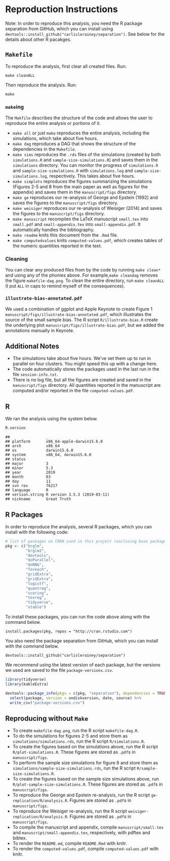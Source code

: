 Reproduction Instructions
================

Note: In order to reproduce this analysis, you need the R package
separation from GitHub, which you can install using
`devtools::install_github("carlislerainey/separation")`. See below for
the details about other R pacakges.

## `Makefile`

To reproduce the analysis, first clear all created files. Run:

    make cleanALL

Then reproduce the analysis. Run:

    make

### `make`ing

The `Makfile` describes the structure of the code and allows the user to
reproduce the entire analysis or portions of it.

  - `make all` or just `make` reproduces the entire analysis, including
    the simulations, which take about five hours.
  - `make dag` reproduces a DAG that shows the structure of the
    dependencies in the `Makefile`.
  - `make sims` reproduces the `.rds` files of the simulations (created
    by both `simulations.R` and `sample-size-simulations.R`) and saves
    them in the `simulations` directory. You can monitor the progress of
    `simulations.R` and `sample-size-simulations.R` with
    `simulations.log` and `sample-size-simulations.log`, respectively.
    This takes about five hours.
  - `make simplots` reproduces the figures summarizing the simulations
    (Figures 2-5 and 8 from the main paper as well as figures for the
    appendix) and saves them in the `manuscript/figs` directory.
  - `make ge` reproduces our re-analysis of George and Epstein (1992)
    and saves the figures to the `manuscript/figs` directory.
  - `make weisiger` reproduces our re-analysis of Weisiger (2014) and
    saves the figures to the `manuscript/figs` directory.
  - `make manuscript` recompiles the LaTeX manuscript `small.tex` into
    `small.pdf` and `small-appendix.tex` into `small-appendix.pdf`. It
    automatically handles the bibliography.
  - `make readme` knits this document from the `.Rmd` file.
  - `make computedvalues` knits `computed-values.pdf`, which creates
    tables of the numeric quantities reported in the text.

### Cleaning

You can clear any produced files from by the code by running `make
clean*` and using any of the phonies above. For example,`make cleandag`
removes the figure `makefile-dag.png`. To clean the entire directory,
run `make cleanALL` (I put `ALL` in caps to remind myself of the
consequences).

### `illustrate-bias-annotated.pdf`

We used a combination of ggplot and Apple Keynote to create Figure 1
`manuscript/figs/illustrate-bias-annotated.pdf`, which illustrates the
source of the small sample bias. The R script `R/illustrate-bias.R`
create the underlying plot `manuscript/figs/illustrate-bias.pdf`, but we
added the annotations manually in Keynote.

## Additional Notes

  - The simulations take about five hours. We’ve set them up to run in
    parallel on four clusters. You might speed this up with a change
    here.
  - The code automatically stores the packages used in the last run in
    the file `session-info.txt`.
  - There is no log file, but all the figures are created and saved in
    the `manuscript/figs` directory. All quantities reported in the
    manuscript are computed and/or reported in the file
    `computed-values.pdf`.

## R

We ran the analysis using the system below.

``` r
R.version
```

    ##                _                           
    ## platform       x86_64-apple-darwin15.6.0   
    ## arch           x86_64                      
    ## os             darwin15.6.0                
    ## system         x86_64, darwin15.6.0        
    ## status                                     
    ## major          3                           
    ## minor          5.3                         
    ## year           2019                        
    ## month          03                          
    ## day            11                          
    ## svn rev        76217                       
    ## language       R                           
    ## version.string R version 3.5.3 (2019-03-11)
    ## nickname       Great Truth

## R Packages

In order to reproduce the analysis, several R packages, which you can
install with the following
code:

``` r
# list of packages on CRAN used in this project (exclusing base packages)
pkg <- c("brglm", 
         "brglm2", 
         "devtools",
         "doParallel", 
         "doRNG",
         "foreach", 
         "gridExtra", 
         "gridExtra", 
         "logistf", 
         "quantreg", 
         "scoring", 
         "texreg", 
         "tidyverse", 
         "xtable")
```

To install these packages, you can run the code above along with the
command below.

    install.packages(pkg, repos = "http://cran.rstudio.com")

You also need the package separation from GitHub, which you can install
with the command below.

    devtools::install_github("carlislerainey/separation")

We recommend using the latest version of each package, but the versions
we used are saved to the file `package-versions.csv`.

``` r
library(tidyverse)
library(kableExtra)

devtools::package_info(pkgs = c(pkg, "separation"), dependencies = TRUE) %>%
  select(package, version = ondiskversion, date, source) %>%
  write_csv("package-versions.csv")
```

## Reproducing without `Make`

  - To create `makefile-dag.png`, run the R script `makefile-dag.R`.
  - To do the simulations for figures 2-5 and store them as
    `simulations/simulations.rds`, run the R script `R/simulations.R`.
  - To create the figures based on the simulations above, run the R
    script `R/plot-simulations.R`. These figures are stored as `.pdf`s
    in `manuscript/figs`.
  - To perform the sample size simulations for figure 8 and store them
    as `simulations/sample-size-simulations.rds`, run the R script
    `R/sample-size-simulations.R`.
  - To create the figures based on the sample size simulations above,
    run `R/plot-sample-size-simulations.R`. These figures are stored as
    `.pdf`s in `manuscript/figs`.
  - To reproduce the George and Epstein re-analysis, run the R script
    `ge-replication/R/analysis.R`. Figures are stored as `.pdf`s in
    `manuscript/figs`.
  - To reproduce the Weisiger re-analysis, run the R script
    `weisiger-replication/R/analysis.R`. Figures are stored as `.pdf`s
    in `manuscript/figs`.
  - To compile the manuscript and appendix, compile
    `manuscript/small.tex` and `manuscript/small-appendix.tex`,
    respectively, with pdftex and bibtex.
  - To render the `README.md`, compile `README.Rmd` with knitr.
  - To render the `computed-values.pdf`, compile `computed-values.pdf`
    with knitr.
